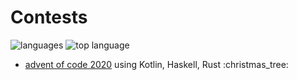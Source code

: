 # Contests

![languages](https://img.shields.io/github/languages/count/nothingelsematters/contests?style=flat-square&logo=github)
![top language](https://img.shields.io/github/languages/top/nothingelsematters/contests?style=flat-square&logo=kotlin&color=orange)

+ [advent of code 2020](advent-of-code/2020) using Kotlin, Haskell, Rust :christmas\_tree:
